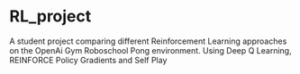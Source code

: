 # RL_project
A student project comparing different Reinforcement Learning approaches on the OpenAi Gym Roboschool Pong environment.
Using Deep Q Learning, REINFORCE Policy Gradients and Self Play
